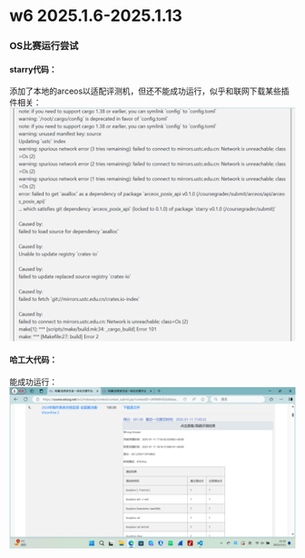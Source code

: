# w6 2025.1.6-2025.1.13
### OS比赛运行尝试
#### starry代码：
添加了本地的arceos以适配评测机，但还不能成功运行，似乎和联网下载某些插件相关：
![](../../asserts/w6s1.png ':class=myImageClass')  
#### 哈工大代码：
能成功运行：
![](../../asserts/w6s2.png ':class=myImageClass')
